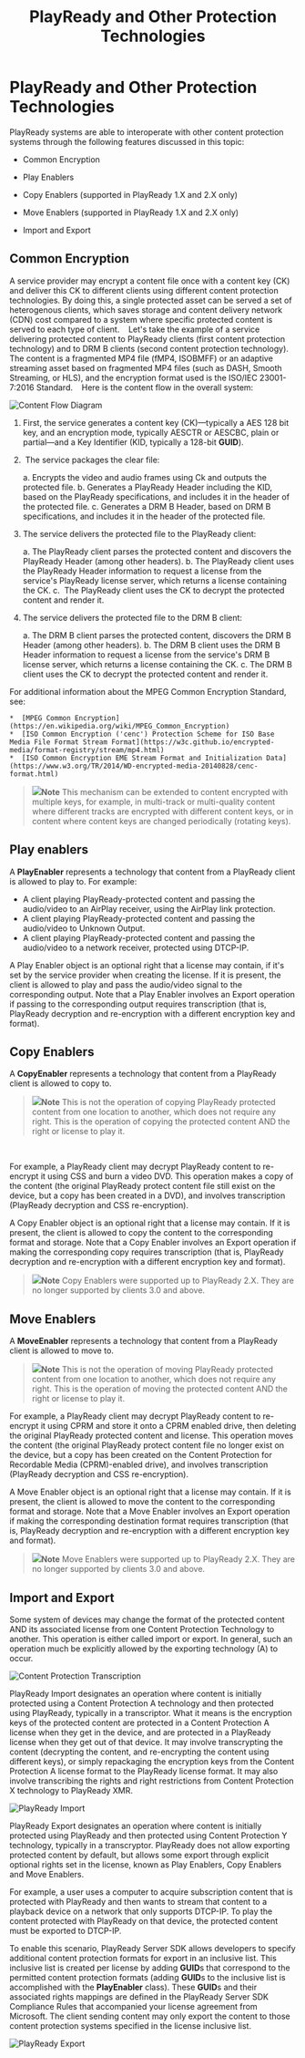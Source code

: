 ﻿---
author:
title: "PlayReady and Other Protection Technologies"
description: ""
ms.assetid: "4bd6d175-18c2-1014-3762-73379579bbc5"
kindex: content, about moving PlayReady
kindex: moving, about PlayReady content
kindex: about, moving PlayReady content
kindex: PlayEnabler, moving PlayReady content
keywords:  PlayRedy and other protection technologies
ms.author:
ms.topic: conceptual
ms.prod: playready
ms.technology: drm
---


# PlayReady and Other Protection Technologies


PlayReady systems are able to interoperate with other content protection systems through the following features discussed in this topic:  

   *  Common Encryption

   *  Play Enablers

   *  Copy Enablers (supported in PlayReady 1.X and 2.X only)

   *  Move Enablers (supported in PlayReady 1.X and 2.X only)

   *  Import and Export


## Common Encryption

A service provider may encrypt a content file once with a content key (CK) and deliver this CK to different clients using different content protection technologies. By doing this, a single protected asset can be served a set of heterogenous clients, which saves storage and content delivery network (CDN) cost compared to a system where specific protected content is served to each type of client. 
 
Let's take the example of a service delivering protected content to PlayReady clients (first content protection technology) and to DRM B clients (second content protection technology). The content is a fragmented MP4 file (fMP4, ISOBMFF) or an adaptive streaming asset based on fragmented MP4 files (such as DASH, Smooth Streaming, or HLS), and the encryption format used is the ISO/IEC 23001-7:2016 Standard. 
 
Here is the content flow in the overall system: 

![Content Flow Diagram](../images/common_encryption.png)

1.  First, the service generates a content key (CK)&mdash;typically a AES 128 bit key, and an encryption mode, typically AESCTR or AESCBC, plain or partial&mdash;and a Key Identifier (KID, typically a 128-bit **GUID**).

2.  The service packages the clear file: 

    a.  Encrypts the video and audio frames using Ck and outputs the protected file.
    b.  Generates a PlayReady Header including the KID, based on the PlayReady specifications, and includes it in the header of the protected file.
    c.  Generates a DRM B Header, based on DRM B specifications, and includes it in the header of the protected file.

3.  The service delivers the protected file to the PlayReady client:

    a.  The PlayReady client parses the protected content and discovers the PlayReady Header (among other headers).
    b.  The PlayReady client uses the PlayReady Header information to request a license from the service's PlayReady license server, which returns a license containing the CK.
    c.   The PlayReady client uses the CK to decrypt the protected content and render it.

4.  The service delivers the protected file to the DRM B client:

    a.  The DRM B client parses the protected content, discovers the DRM B Header (among other headers).
    b.  The DRM B client uses the DRM B Header information to request a license from the service's DRM B license server, which returns a license containing the CK.
    c.  The DRM B client uses the CK to decrypt the protected content and render it.
    
For additional information about the MPEG Common Encryption Standard, see: 

    *  [MPEG Common Encryption](https://en.wikipedia.org/wiki/MPEG_Common_Encryption)
    *  [ISO Common Encryption ('cenc') Protection Scheme for ISO Base Media File Format Stream Format](https://w3c.github.io/encrypted-media/format-registry/stream/mp4.html)
    *  [ISO Common Encryption EME Stream Format and Initialization Data](https://www.w3.org/TR/2014/WD-encrypted-media-20140828/cenc-format.html)

> ![](../images/note.gif)**Note** This mechanism can be extended to content encrypted with multiple keys, for example, in multi-track or multi-quality content where different tracks are encrypted with different content keys, or in content where content keys are changed periodically (rotating keys). 
    

## Play enablers  

A **PlayEnabler** represents a technology that content from a PlayReady client is allowed to play to. For example: 

   *  A client playing PlayReady-protected content and passing the audio/video to an AirPlay receiver, using the AirPlay link protection.
   *  A client playing PlayReady-protected content and passing the audio/video to Unknown Output.
   *  A client playing PlayReady-protected content and passing the audio/video to a network receiver, protected using DTCP-IP.

A Play Enabler object is an optional right that a license may contain, if it's set by the service provider when creating the license. If it is present, the client is allowed to play and pass the audio/video signal to the corresponding output. Note that a Play Enabler involves an Export operation if passing to the corresponding output requires transcription (that is, PlayReady decryption and re-encryption with a different encryption key and format). 


## Copy Enablers

A **CopyEnabler**  represents a technology that content from a PlayReady client is allowed to copy to.

> ![](../images/note.gif)**Note** This is not the operation of copying PlayReady protected content from one location to another, which does not require any right. This is the operation of copying the protected content AND the right or license to play it.

 

For example, a PlayReady client may decrypt PlayReady content to re-encrypt it using CSS and burn a video DVD. This operation makes a copy of the content (the original PlayReady protect content file still exist on the device, but a copy has been created in a DVD), and involves transcription (PlayReady decryption and CSS re-encryption).

A Copy Enabler object is an optional right that a license may contain. If it is present, the client is allowed to copy the content to the corresponding format and storage. Note that a Copy Enabler involves an Export operation if making the corresponding copy requires transcription (that is, PlayReady decryption and re-encryption with a different encryption key and format). 

> ![](../images/note.gif)**Note** Copy Enablers were supported up to PlayReady 2.X. They are no longer supported by clients 3.0 and above.


## Move Enablers

A **MoveEnabler** represents a technology that content from a PlayReady client is allowed to move to.

> ![](../images/note.gif)**Note** This is not the operation of moving PlayReady protected content from one location to another, which does not require any right. This is the operation of moving the protected content AND the right or license to play it.

For example, a PlayReady client may decrypt PlayReady content to re-encrypt it using CPRM and store it onto a CPRM enabled drive, then deleting the original PlayReady protected content and license. This operation moves the content (the original PlayReady protect content file no longer exist on the device, but a copy has been created on the Content Protection for Recordable Media (CPRM)-enabled drive), and involves transcription (PlayReady decryption and CSS re-encryption). 

A Move Enabler object is an optional right that a license may contain. If it is present, the client is allowed to move the content to the corresponding format and storage. Note that a Move Enabler involves an Export operation if making the corresponding destination format requires transcription (that is, PlayReady decryption and re-encryption with a different encryption key and format). 

> ![](../images/note.gif)**Note** Move Enablers were supported up to PlayReady 2.X. They are no longer supported by clients 3.0 and above.


## Import and Export

Some system of devices may change the format of the protected content AND its associated license from one Content Protection Technology to another. This operation is either called import or export. In general, such an operation much be explicitly allowed by the exporting technology (A) to occur.

![Content Protection Transcription](../images/content_protection_A_to_B.png) 

PlayReady Import designates an operation where content is initially protected using a Content Protection A technology and then protected using PlayReady, typically in a transcriptor. What it means is the encryption keys of the protected content are protected in a Content Protection A license when they get in the device, and are protected in a PlayReady license when they get out of that device. It may involve transcrypting the content (decrypting the content, and re-encrypting the content using different keys), or simply repackaging the encryption keys from the Content Protection A license format to the PlayReady license format. It may also involve transcribing the rights and right restrictions from Content Protection X technology to PlayReady XMR. 

![PlayReady Import](../images/playready_import.png) 

PlayReady Export designates an operation where content is initially protected using PlayReady and then protected using Content Protection Y technology, typically in a transcryptor. PlayReady does not allow exporting protected content by default, but allows some export through explicit optional rights set in the license, known as Play Enablers, Copy Enablers and Move Enablers.

For example, a user uses a computer to acquire subscription content that is protected with PlayReady and then wants to stream that content to a playback device on a network that only supports DTCP-IP. To play the content protected with PlayReady on that device, the protected content must be exported to DTCP-IP. 

To enable this scenario, PlayReady Server SDK allows developers to specify additional content protection formats for export in an inclusive list. This inclusive list is created per license by adding **GUID**s that correspond to the permitted content protection formats (adding **GUID**s to the inclusive list is accomplished with the **PlayEnabler** class). These **GUID**s and their associated rights mappings are defined in the PlayReady Server SDK Compliance Rules that accompanied your license agreement from Microsoft. The client sending content may only export the content to those content protection systems specified in the license inclusive list. 

![PlayReady Export](../images/playready_export.png) 

